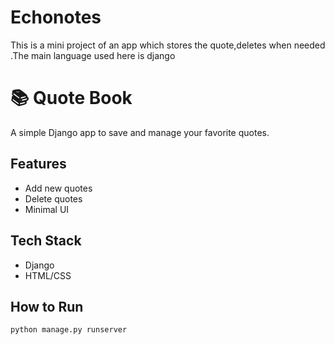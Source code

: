 # Echonotes
This is a mini project of an app which stores the quote,deletes when needed .The main language used here is django
# 📚 Quote Book

A simple Django app to save and manage your favorite quotes.

## Features
- Add new quotes
- Delete quotes
- Minimal UI

## Tech Stack
- Django
- HTML/CSS

## How to Run

```bash
python manage.py runserver


